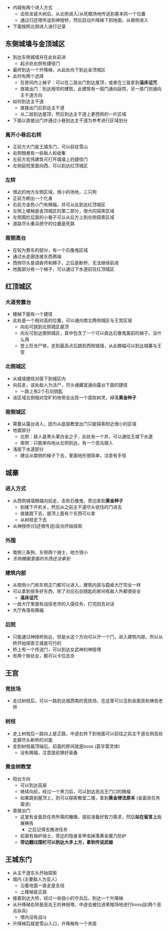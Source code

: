 - 内城有两个进入方式
	- 击败龙装大树后，从北侧进入/从死眠场地传送到基本同一个位置
	- 通过归还塔传送到神授桥，然后启动升降梯下到地面，从南侧进入
- 下面按照北侧进入进行记录

## 东侧城墙与金顶城区
- 到达东侧城墙并在此处前进
	- 起点处右侧有捷径门
- 最终到达一个升降梯，从此处向下到达金顶城区
- 此时有两个选择
	- 在房间内上梯子：可以在二层出门到达屋顶，或者在三层拿到**温床诅咒**
	- 直接出门：到达相邻的建筑，此建筑有一扇门通向庭院，另一扇门则通向主干道方向
- 如何到达主干道
	- 直接出门后到达主干道
	- 从二层到达屋顶，然后到达主干道上更西侧的一片区域
- 下面以直接出门并通过小巷到达主干道为参考进行区域划分

### 离开小巷后右转
- 正前方大门是王城东门，可以前往雪山
- 右侧暗巷有一些敌人和收集
- 左前方宏伟建筑可打开城墙上的捷径门
- 左侧庭院里面向西，可以到达红顶城区

### 左转
- 很近的地方左侧区域，很小的场地，三只狗
- 正前方刷出一个化身
- 右前方金色小门有赐福，并可从此到达红顶城区
- 左侧上楼梯是金顶城区的第二部分，很大的探索区域
- 左侧围栏后面的小巷子可以从后方上到左侧探索区域
- 道路尽头重兵把守的位置是死路

### 南侧高台
- 在较为靠东的部分，有一个石像鬼区域
- 通过长走廊连接东西两端
- 西侧尽头是调香师和狮子，之后是断桥，无法继续前进
- 地面部分有一个梯子，可以通过下水道前往红顶城区

## 红顶城区
### 大道旁露台
- 楼梯下面有一个捷径
- 此处是一个相对高的位置，可以通向南北两侧城区与王宫区域
	- 向右可跳到北侧城区屋顶
	- 向左可到达南侧城区，其中包含了一个可以直达石像鬼面前的梯子，没什么用
	- 登上巨龙尸体，走到最高点后跳到西侧城墙，从此赐福可以到达城寨与王宫

### 北侧城区
- 从城墙捷径对面下到城区内
- 向前走，该处敌人为活尸，尽头储藏室通向露台下面的捷径
	- 一路上有2个石剑钥匙
- 该区域北侧相对空旷的地带会出现一个腐败树灵，掉落**黄金种子**

### 南侧城区
- 需要从露台进入，因为从底层教堂出门只能探索附近很小的区域
- 地面部分
	- 北侧：敌人是黑头罩白金之子，此处有一个井，可以通往王城下水道
	- 南侧：只能单向地从北侧到达，有一个恶兆猎人
- 浅层下水道部分
	- 建议从南侧的梯子下去，里面地形很简单，注意有手怪

## 城寨
### 进入方式
- 从西侧城墙赐福向前走，击败石像鬼，旁边拿到**黄金种子**
	- 到楼下开机关，然后从之前主干道尽头锁住的门进去
	- 直接跳下去，屋顶上面有个东西可以拿
	- 从树枝走下去
- 从神授桥(归还塔传送)反向开始探索

### 外围
- 南侧三条狗，东侧两个骑士，地方很小
- *东侧棚屋里面的东西还没拿到*

### 建筑内部
- 从南侧小门和东侧正门都可以进入，建筑内部与圆桌大厅完全一样
- 可以拿到很多好东西，除了对应石剑钥匙的房间有敌人外都很安全
	- **温床诅咒**
- 一层大厅里面有战技老师的入侵任务，打完回去对话
- 大厅角落有赐福

### 后院
- 只能通过神授桥到达，但是从这个方向可以开一个门，进入建筑内部，所以从桥开始探索王城是可行的
- 桥上有一个传送门，可以到达女武神的神授塔
- 有两个铁处女，都可以卡位击杀

## 王宫
### 竞技场
- 走过树枝后，可以一路到达城西南的竞技场，在这里可以见到金面具和祷告老师

### 树枝
- 走上树枝后一路向上是正路，中途右转下到地面可以前往之前主干道左侧高处走廊尽头断桥的对面
- 走到树枝最顶端后，前面的房间就是boss (葛孚雷灵体)
	- 没有赐福，注意提前换好装备

### 黄金树教堂
- 阳台方向
	- 可以到达高层
	- 继续向前，经过一个黑刀后，可以到达恶兆王门口的赐福
	- 如果跳到屋顶上，则可以探索教堂二楼，拿到**黄金律法原本** (金面具任务需求)
- 直接出门
	- 这里有金面具任务所需的雕像，提前准备好智力需求，然后**站在留言上**施展祷告
		- 之后记得去推进任务
	- 前面有熔炉骑士，旁边的隐身圣甲虫掉落黄金魔力防护
	- **旁边翻过围栏可以到达大矛上方，拿到传说武器**

## 王城东门
- 从主干道东头开始探索
- 城内 (主要敌人为亚人)
	- 沿着地面一直走是支线
	- 上楼梯是正路
- 接着到达大桥，经过一些弱小的守兵后，到达一个升降梯
- 从升降梯右转是恶兆王的神授塔，中途会被拉进黑暗场地进行boss战(两个恶兆杂兵)
	- 塔内没有战斗
- 升降梯后就是雪山入口，升降梯有一个夹层
